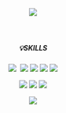 
<!--
**louisluzet/louisluzet** is a ✨ _special_ ✨ repository because its `README.md` (this file) appears on your GitHub profile.

Here are some ideas to get you started:

- 🔭 I’m currently working on ...
- 🌱 I’m currently learning ...
- 👯 I’m looking to collaborate on ...
- 🤔 I’m looking for help with ...
- 💬 Ask me about ...
- 📫 How to reach me: ...
- 😄 Pronouns: ...
- ⚡ Fun fact: ...
-->
<div align="center">
  <header><img src="https://capsule-render.vercel.app/api?type=waving&color=auto&height=200&section=header&text=SEO%20JI%20HO&fontColor=2222222&fontSize=60&animation=fadeIn"></header>
  <div>
   <h5>💡SKILLS</h5>
    <P>
       <img src="https://img.shields.io/badge/Python-3766AB?style=flat-square&logo=Python&logoColor=white"/></a>&nbsp 
      <img src="https://img.shields.io/badge/C-A8B9CC?style=flat-square&logo=C&logoColor=white"/>
      <img src="https://img.shields.io/badge/Java-007396?style=flat-square&logo=Java&logoColor=white"/>
      <img src="https://img.shields.io/badge/JavaScript-F7DF1E?style=flat-square&logo=JavaScript&logoColor=white"/>
      <img src="https://img.shields.io/badge/TypeScript-3178C6?style=flat-square&logo=TypeScript&logoColor=white"/>
    </P>
    <P>
       <img src="https://img.shields.io/badge/Angular-DD0031?style=flat-square&logo=Angular&logoColor=white"/>
       <img src="https://img.shields.io/badge/React-61DAFB?style=flat-square&logo=React&logoColor=white"/>
       <img src="https://img.shields.io/badge/Node.js-339933?style=flat-square&logo=Node.js&logoColor=white"/>
    </P>
  </div>
  <footer><img src="https://capsule-render.vercel.app/api?type=waving&reversal=true&color=auto&height=200&section=header"></footer>
</div>

